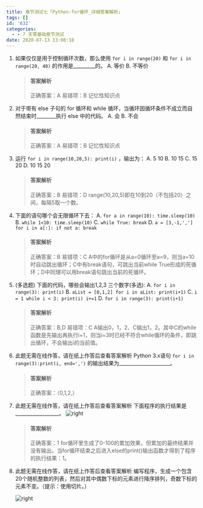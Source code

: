 ```yaml
---
title: 章节测试七「Python-for循环_详细答案解析」
tags: []
id: '632'
categories:
  - - 7 天零基础章节测试
date: 2020-07-13 13:08:18
---
```


1.  如果仅仅是用于控制循环次数，那么使用 `for i in range(20)` 和 `for i in range(20, 40)` 的作用是\_\_\_\_\_\_\_\_\_的。 A. 等价 B. 不等价
    
    > #### 答案解析
    > 
    > 正确答案：A 易错项：B 记忆性知识点
    
2.  对于带有 else 子句的 for 循环和 while 循环，当循环因循环条件不成立而自然结束时\_\_\_\_\_\_\_\_执行 else 中的代码。 A. 会 B. 不会
    
    > #### 答案解析
    > 
    > 正确答案：A 易错项：B 记忆性知识点
    
3.  运行 `for i in range(10,20,5): print(i)` ，输出为： A. 5 10 B. 10 15 C. 15 20 D. 10 15 20
    
    > #### 答案解析
    > 
    > 正确答案：B 易错项：D range(10,20,5)即在10到20（不包括20）之间，每隔5取一个数。
    
4.  下面的语句哪个会无限循环下去： A. `for a in range(10): time.sleep(10)` B. `while 1<10: time.sleep(10)` C. `while True: break` D. `a = [3,-1,','] for i in a[:]: if not a: break`
    
    > #### 答案解析
    > 
    > 正确答案：B 易错项：C A中的for循环是从a=0循环至a=9，则当a=10时自动跳出循环；C中有break语句，可跳出当前while True形成的死循环；D中同理可以用break语句跳出当前的死循环。
    
5.  (多选题) 下面的代码，哪些会输出1,2,3 三个数字(多选): A. `for i in range(3): print(i)` B. `aList = [0,1,2] for i in aList: print(i+1)` C. `i = 1 while i < 3: print(i) i+=1` D. `for i in range(3): print(i+1)`
    
    > #### 答案解析
    > 
    > 正确答案：B,D 易错项：C A输出0，1，2、C输出1，2。其中C的while函数是先输出再执行i+1，则当i=3时已经不符合while循环的条件，即跳出循环，不会输出i的当前值。
    
6.  此题无需在线作答，请在纸上作答后查看答案解析 Python 3.x语句 `for i in range(3):print(i, end=',')` 的输出结果为\_\_\_\_\_\_\_\_\_\_\_\_\_\_\_\_\_\_\_\_\_。
    
    > #### 答案解析
    > 
    > 正确答案：（0,1,2,）
    
7.  此题无需在线作答，请在纸上作答后查看答案解析 下面程序的执行结果是\_\_\_\_\_\_\_\_\_\_\_\_\_\_\_\_\_\_。 ![right](https://images-aiyc-1301641396.cos.ap-guangzhou.myqcloud.com/20200713130308.png)
    
    > #### 答案解析
    > 
    > 正确答案：1 for循环里生成了0-100的累加效果，但累加的最终结果并没有输出。当for循环结束之后进入else的print()输出函数才得到了程序的执行结果：1。
    
8.  此题无需在线作答，请在纸上作答后查看答案解析 编写程序，生成一个包含20个随机整数的列表，然后对其中偶数下标的元素进行降序排列，奇数下标的元素不变。（提示：使用切片。）
    
    ![right](https://images-aiyc-1301641396.cos.ap-guangzhou.myqcloud.com/20200713130749.png)